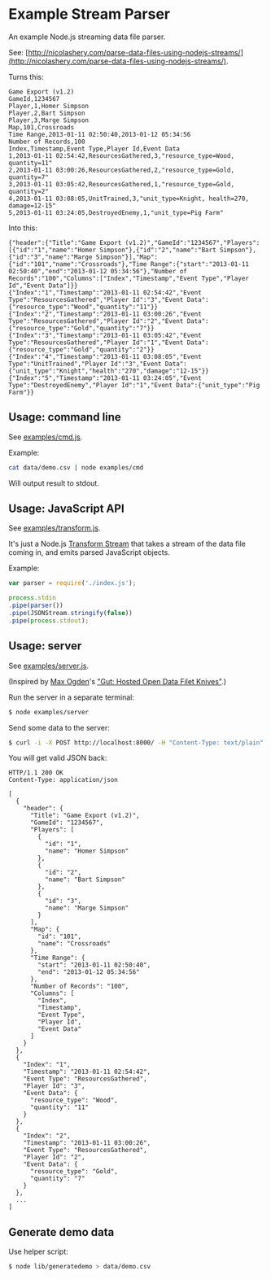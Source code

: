 # Example Stream Parser

An example Node.js streaming data file parser.

See: [http://nicolashery.com/parse-data-files-using-nodejs-streams/](http://nicolashery.com/parse-data-files-using-nodejs-streams/).

Turns this:

```
Game Export (v1.2)
GameId,1234567
Player,1,Homer Simpson
Player,2,Bart Simpson
Player,3,Marge Simpson
Map,101,Crossroads
Time Range,2013-01-11 02:50:40,2013-01-12 05:34:56
Number of Records,100
Index,Timestamp,Event Type,Player Id,Event Data
1,2013-01-11 02:54:42,ResourcesGathered,3,"resource_type=Wood, quantity=11"
2,2013-01-11 03:00:26,ResourcesGathered,2,"resource_type=Gold, quantity=7"
3,2013-01-11 03:05:42,ResourcesGathered,1,"resource_type=Gold, quantity=2"
4,2013-01-11 03:08:05,UnitTrained,3,"unit_type=Knight, health=270, damage=12-15"
5,2013-01-11 03:24:05,DestroyedEnemy,1,"unit_type=Pig Farm"
```

Into this:

```
{"header":{"Title":"Game Export (v1.2)","GameId":"1234567","Players":[{"id":"1","name":"Homer Simpson"},{"id":"2","name":"Bart Simpson"},{"id":"3","name":"Marge Simpson"}],"Map":{"id":"101","name":"Crossroads"},"Time Range":{"start":"2013-01-11 02:50:40","end":"2013-01-12 05:34:56"},"Number of Records":"100","Columns":["Index","Timestamp","Event Type","Player Id","Event Data"]}}
{"Index":"1","Timestamp":"2013-01-11 02:54:42","Event Type":"ResourcesGathered","Player Id":"3","Event Data":{"resource_type":"Wood","quantity":"11"}}
{"Index":"2","Timestamp":"2013-01-11 03:00:26","Event Type":"ResourcesGathered","Player Id":"2","Event Data":{"resource_type":"Gold","quantity":"7"}}
{"Index":"3","Timestamp":"2013-01-11 03:05:42","Event Type":"ResourcesGathered","Player Id":"1","Event Data":{"resource_type":"Gold","quantity":"2"}}
{"Index":"4","Timestamp":"2013-01-11 03:08:05","Event Type":"UnitTrained","Player Id":"3","Event Data":{"unit_type":"Knight","health":"270","damage":"12-15"}}
{"Index":"5","Timestamp":"2013-01-11 03:24:05","Event Type":"DestroyedEnemy","Player Id":"1","Event Data":{"unit_type":"Pig Farm"}}
```

## Usage: command line

See [examples/cmd.js](examples/cmd.js).

Example:

```bash
cat data/demo.csv | node examples/cmd
```

Will output result to stdout.

## Usage: JavaScript API

See [examples/transform.js](examples/transform.js).

It's just a Node.js [Transform Stream](http://nodejs.org/api/stream.html#stream_class_stream_transform) that takes a stream of the data file coming in, and emits parsed JavaScript objects.

Example:

```javascript
var parser = require('./index.js');

process.stdin
.pipe(parser())
.pipe(JSONStream.stringify(false))
.pipe(process.stdout);
```

## Usage: server

See [examples/server.js](examples/server.js).

(Inspired by [Max Ogden](https://github.com/maxogden)'s ["Gut: Hosted Open Data Filet Knives"](http://maxogden.com/gut-hosted-open-data-filets.html).)

Run the server in a separate terminal:

```bash
$ node examples/server
```

Send some data to the server:

```bash
$ curl -i -X POST http://localhost:8000/ -H "Content-Type: text/plain" --data-binary "@data/demo.csv"
```

You will get valid JSON back:

```
HTTP/1.1 200 OK
Content-Type: application/json

[
  {
    "header": {
      "Title": "Game Export (v1.2)",
      "GameId": "1234567",
      "Players": [
        {
          "id": "1",
          "name": "Homer Simpson"
        },
        {
          "id": "2",
          "name": "Bart Simpson"
        },
        {
          "id": "3",
          "name": "Marge Simpson"
        }
      ],
      "Map": {
        "id": "101",
        "name": "Crossroads"
      },
      "Time Range": {
        "start": "2013-01-11 02:50:40",
        "end": "2013-01-12 05:34:56"
      },
      "Number of Records": "100",
      "Columns": [
        "Index",
        "Timestamp",
        "Event Type",
        "Player Id",
        "Event Data"
      ]
    }
  },
  {
    "Index": "1",
    "Timestamp": "2013-01-11 02:54:42",
    "Event Type": "ResourcesGathered",
    "Player Id": "3",
    "Event Data": {
      "resource_type": "Wood",
      "quantity": "11"
    }
  },
  {
    "Index": "2",
    "Timestamp": "2013-01-11 03:00:26",
    "Event Type": "ResourcesGathered",
    "Player Id": "2",
    "Event Data": {
      "resource_type": "Gold",
      "quantity": "7"
    }
  },
  ...
]
```

## Generate demo data

Use helper script:

```bash
$ node lib/generatedemo > data/demo.csv
```